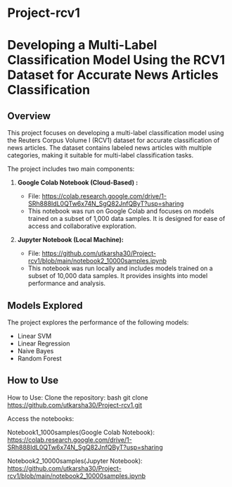 # Project-rcv1
# Developing a Multi-Label Classification Model Using the RCV1 Dataset for Accurate News Articles Classification 

## Overview

This project focuses on developing a multi-label classification model using the Reuters Corpus Volume I (RCV1) dataset for accurate classification of news articles. The dataset contains labeled news articles with multiple categories, making it suitable for multi-label classification tasks.

The project includes two main components:

1. **Google Colab Notebook (Cloud-Based) :**
   - File: https://colab.research.google.com/drive/1-SRh888IdL0QTw6x74N_SgQ82JnfQByT?usp=sharing
   - This notebook was run on Google Colab and focuses on models trained on a subset of 1,000 data samples. It is designed for ease of access and collaborative exploration.

2. **Jupyter Notebook (Local Machine):**
   - File: https://github.com/utkarsha30/Project-rcv1/blob/main/notebook2_10000samples.ipynb
   - This notebook was run locally and includes models trained on a subset of 10,000 data samples. It provides insights into model performance and analysis.

## Models Explored

The project explores the performance of the following models:

- Linear SVM
- Linear Regression
- Naive Bayes
- Random Forest

## How to Use

How to Use:
Clone the repository:
bash
git clone https://github.com/utkarsha30/Project-rcv1.git

Access the notebooks:

Notebook1_1000samples(Google Colab Notebook): https://colab.research.google.com/drive/1-SRh888IdL0QTw6x74N_SgQ82JnfQByT?usp=sharing

Notebook2_10000samples(Jupyter Notebook): https://github.com/utkarsha30/Project-rcv1/blob/main/notebook2_10000samples.ipynb
